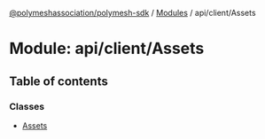 [@polymeshassociation/polymesh-sdk](../README.md) / [Modules](../modules.md) / api/client/Assets

# Module: api/client/Assets

## Table of contents

### Classes

- [Assets](../classes/api_client_Assets.Assets.md)
